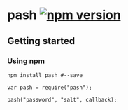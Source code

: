 # pash [![npm version](https://badge.fury.io/js/pash.png)](https://npmjs.org/package/pash)

## Getting started

### Using npm

```
npm install pash #--save
```

```
var pash = require("pash");

pash("password", "salt", callback);
```
